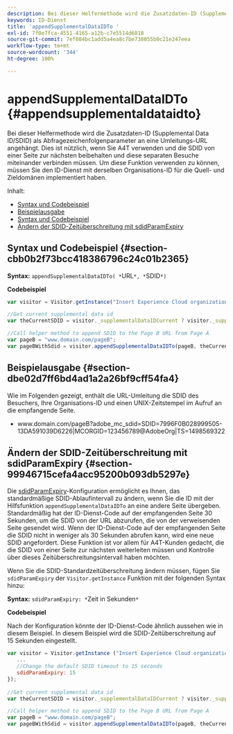 ```yaml
---
description: Bei dieser Helfermethode wird die Zusatzdaten-ID (Supplemental Data ID/SDID) als Abfragezeichenfolgenparameter an eine Umleitungs-URL angehängt. Dies ist nützlich, wenn Sie A4T verwenden und die SDID von einer Seite zur nächsten beibehalten und diese separaten Besuche miteinander verbinden müssen. Um diese Funktion verwenden zu können, müssen Sie den ID-Dienst mit derselben Organisations-ID für die Quell- und Zieldomänen implementiert haben.
keywords: ID-Dienst
title: 'appendSupplementalDataIDTo '
exl-id: 7f0e7fca-4551-4165-a12b-c7e5514d6818
source-git-commit: 7ef084bc1add5a4ea8c7be738055b0c21e247eea
workflow-type: tm+mt
source-wordcount: '344'
ht-degree: 100%

---
```


# appendSupplementalDataIDTo {#appendsupplementaldataidto}

Bei dieser Helfermethode wird die Zusatzdaten-ID (Supplemental Data ID/SDID) als Abfragezeichenfolgenparameter an eine Umleitungs-URL angehängt. Dies ist nützlich, wenn Sie A4T verwenden und die SDID von einer Seite zur nächsten beibehalten und diese separaten Besuche miteinander verbinden müssen. Um diese Funktion verwenden zu können, müssen Sie den ID-Dienst mit derselben Organisations-ID für die Quell- und Zieldomänen implementiert haben.

Inhalt:

<ul class="simplelist"> 
 <li> <a href="../../library/get-set/appendsupplementaldataidto.md#section-cbb0b2f73bcc418386796c24c01b2365" format="dita" scope="local"> Syntax und Codebeispiel </a> </li> 
 <li> <a href="../../library/get-set/appendsupplementaldataidto.md#section-dbe02d7ff6bd4ad1a2a26bf9cff54fa4" format="dita" scope="local"> Beispielausgabe </a> </li> 
 <li> <a href="../../library/get-set/appendsupplementaldataidto.md#section-cbb0b2f73bcc418386796c24c01b2365" format="dita" scope="local"> Syntax und Codebeispiel </a> </li> 
 <li> <a href="../../library/get-set/appendsupplementaldataidto.md#section-99946715cefa4acc95200b093db5297e" format="dita" scope="local"> Ändern der SDID-Zeitüberschreitung mit sdidParamExpiry </a> </li> 
</ul>

## Syntax und Codebeispiel {#section-cbb0b2f73bcc418386796c24c01b2365}

**Syntax:** `appendSupplementalDataIDTo( *`URL`*, *`SDID`*)`

**Codebeispiel**

```js
var visitor = Visitor.getInstance("Insert Experience Cloud organization ID here"); 

//Get current supplemental data id
var theCurrentSDID = visitor._supplementalDataIDCurrent ? visitor._supplementalDataIDCurrent : "";

//Call helper method to append SDID to the Page B URL from Page A 
var pageB = "www.domain.com/pageB"; 
var pageBWithSdid = visitor.appendSupplementalDataIDTo(pageB, theCurrentSDID));
```

## Beispielausgabe {#section-dbe02d7ff6bd4ad1a2a26bf9cff54fa4}

Wie im Folgenden gezeigt, enthält die URL-Umleitung die SDID des Besuchers, Ihre Organisations-ID und einen UNIX-Zeitstempel im Aufruf an die empfangende Seite.

<ul class="simplelist"> 
 <li> <span class="codeph"> www.domain.com/pageB?adobe_mc_sdid=SDID=7996F0B028999505-13DA591039D6226|MCORGID=123456789@AdobeOrg|TS=1498569322 </span> </li> 
</ul>

## Ändern der SDID-Zeitüberschreitung mit sdidParamExpiry {#section-99946715cefa4acc95200b093db5297e}

Die [sdidParamExpiry](../../library/function-vars/sdidparamexpiry.md#reference-cef3fd03c43b4772b2422e220b40a458)-Konfiguration ermöglicht es Ihnen, das standardmäßige SDID-Ablaufintervall zu ändern, wenn Sie die ID mit der Hilfsfunktion `appendSupplementalDataIDTo` an eine andere Seite übergeben. Standardmäßig hat der ID-Dienst-Code auf der empfangenden Seite 30 Sekunden, um die SDID von der URL abzurufen, die von der verweisenden Seite gesendet wird. Wenn der ID-Dienst-Code auf der empfangenden Seite die SDID nicht in weniger als 30 Sekunden abrufen kann, wird eine neue SDID angefordert. Diese Funktion ist vor allem für A4T-Kunden gedacht, die die SDID von einer Seite zur nächsten weiterleiten müssen und Kontrolle über dieses Zeitüberschreitungsintervall haben möchten.

Wenn Sie die SDID-Standardzeitüberschreitung ändern müssen, fügen Sie `sdidParamExpiry` der `Visitor.getInstance` Funktion mit der folgenden Syntax hinzu:

**Syntax:** `sdidParamExpiry: *`Zeit in Sekunden`*`

**Codebeispiel**

Nach der Konfiguration könnte der ID-Dienst-Code ähnlich aussehen wie in diesem Beispiel. In diesem Beispiel wird die SDID-Zeitüberschreitung auf 15 Sekunden eingestellt.

```js
var visitor = Visitor.getInstance ("Insert Experience Cloud organization ID here",{ 
   ... 
   //Change the default SDID timeout to 15 seconds 
   sdidParamExpiry: 15 
}); 
 
//Get current supplemental data id
var theCurrentSDID = visitor._supplementalDataIDCurrent ? visitor._supplementalDataIDCurrent : "";

//Call helper method to append SDID to the Page B URL from Page A 
var pageB = "www.domain.com/pageB"; 
var pageBWithSdid = visitor.appendSupplementalDataIDTo(pageB, theCurrentSDID)); 
```

